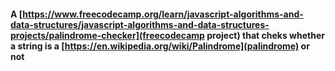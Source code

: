 #### A [https://www.freecodecamp.org/learn/javascript-algorithms-and-data-structures/javascript-algorithms-and-data-structures-projects/palindrome-checker](freecodecamp project) that cheks whether a string is a [https://en.wikipedia.org/wiki/Palindrome](palindrome) or not